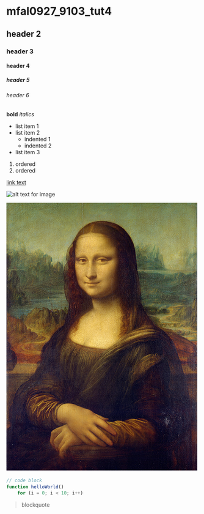 # mfal0927_9103_tut4

## header 2
### header 3
#### header 4
##### header 5
###### header 6

**bold**
*italics*

- list item 1
- list item 2
    - indented 1
    - indented 2
- list item 3

1. ordered
2. ordered

[link text](https://www.gooogle.com)

![alt text for image](https://placekitten.com/200/300)

![mona lisa image](readmeImages/Mona_Lisa_by_Leonardo_da_Vinci_500_x_700.jpg)

```js
// code block
function helloWorld()
    for (i = 0; i < 10; i++)
```
>blockquote
